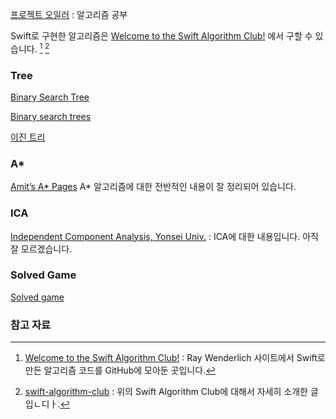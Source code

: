
[프로젝트 오일러](http://euler.synap.co.kr) : 알고리즘 공부

Swift로 구현한 알고리즘은 [Welcome to the Swift Algorithm Club!](https://github.com/raywenderlich/swift-algorithm-club) 에서 구할 수 있습니다. [^swift-algorithm-club] [^shma]

### Tree

[Binary Search Tree](https://gist.github.com/pocketkk/f7d2ba819b46725229a4)

[Binary search trees](http://waynewbishop.com/swift/binary-search-trees/)

[이진 트리](http://terms.naver.com/entry.nhn?docId=2270429&cid=51173&categoryId=51173)

### A*

[Amit’s A* Pages](http://theory.stanford.edu/~amitp/GameProgramming/) A* 알고리즘에 대한 전반적인 내용이 잘 정리되어 있습니다.

### ICA

[Independent Component Analysis, Yonsei Univ.](http://www.whydsp.org/30) : ICA에 대한 내용입니다. 아직 잘 모르겠습니다.

### Solved Game

[Solved game](https://en.wikipedia.org/wiki/Solved_game)

### 참고 자료

[^swift-algorithm-club]: [Welcome to the Swift Algorithm Club!](https://github.com/raywenderlich/swift-algorithm-club) : Ray Wenderlich 사이트에서 Swift로 만든 알고리즘 코드를 GitHub에 모아둔 곳입니다.

[^shma]: [swift-algorithm-club](https://techstory.shma.so/swift-algorithm-club-59e742b2c29b#.l2ymyoejs) : 위의 Swift Algorithm Club에 대해서 자세히 소개한 글입ㄴ디ㅏ. 
